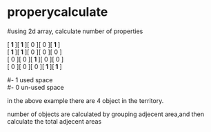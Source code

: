 # properycalculate
#using 2d array, calculate number of properties

[<b> 1 </b>][<b> 1 </b>][ 0 ][ 0 ][<b> 1 </b>] <br/>
[<b> 1 </b>][<b> 1 </b>][ 0 ][ 0 ][ 0 ] <br/>
[ 0 ][ 0 ][<b> 1 </b>][ 0 ][ 0 ] <br/>
[ 0 ][ 0 ][ 0 ][<b> 1 </b>][<b> 1 </b>] <br/>


#- 1 used space <br/>
#- 0 un-used space<br/>

in the above example there are 4 object in the territory.

number of objects are calculated by grouping adjecent area,and then calculate the total adjecent areas
 
